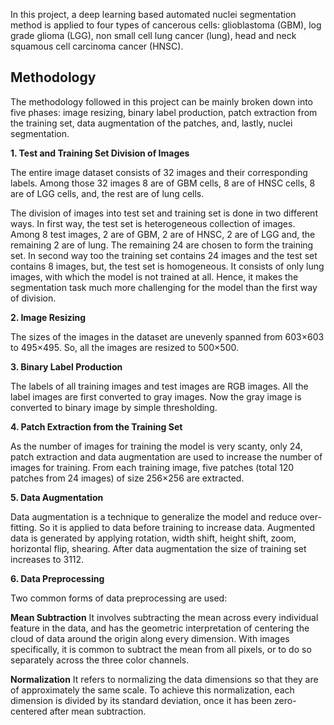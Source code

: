 In this project, a deep learning based automated nuclei segmentation method is applied to four types of cancerous cells:
glioblastoma (GBM), log grade glioma (LGG), non small cell lung cancer (lung), head and neck squamous cell carcinoma cancer (HNSC).

## Methodology

The methodology followed in this project can be mainly broken down into five phases:
image resizing, binary label production, patch extraction from the training set, data augmentation of the patches, and, lastly, nuclei segmentation.

**1. Test and Training Set Division of Images**

The entire image dataset consists of 32 images and their corresponding labels. Among those 32 images 8 are of GBM cells, 8 are of HNSC cells, 8 are of LGG cells, and, the rest are of lung cells. 

The division of images into test set and training set is done in two different ways. In first way, the test set is heterogeneous collection of images. Among 8 test images, 2 are of GBM, 2 are of HNSC, 2 are of LGG and, the remaining 2 are of lung. The remaining 24 are chosen to form the training set. In second way too the training set contains 24 images and the test set contains 8 images, but, the test set is homogeneous. It consists of only lung images, with which the model is not trained at all. Hence, it makes the segmentation task much more challenging for the model than the first way of division.

**2. Image Resizing**

The sizes of the images in the dataset are unevenly spanned from 603×603 to 495×495. So, all the images are resized to 500×500.

**3. Binary Label Production**

The labels of all training images and test images are RGB images. All the label images are first converted to gray images. Now the gray image is converted to binary image by simple thresholding.

**4. Patch Extraction from the Training Set**

As the number of images for training the model is very scanty, only 24, patch extraction and data augmentation are used to increase the number of images for training. From each training image, five patches (total 120 patches from 24 images) of size 256×256 are extracted.

**5. Data Augmentation**

Data augmentation is a technique to generalize the model and reduce over-fitting. So it is applied to data before training to increase data. Augmented data is generated by applying rotation, width shift, height shift, zoom, horizontal flip, shearing. After data augmentation the size of training set increases to 3112.

**6. Data Preprocessing**

Two common forms of data preprocessing are used:

**Mean Subtraction**
It involves subtracting the mean across every individual feature in the data, and has the geometric interpretation of centering the cloud of data around the origin along every dimension. With images specifically, it is common to subtract the mean from all pixels, or to do so separately across the three color channels.

**Normalization**
It refers to normalizing the data dimensions so that they are of approximately the same scale. To achieve this normalization, each dimension is divided by its standard deviation, once it has been zero-centered after mean subtraction.







